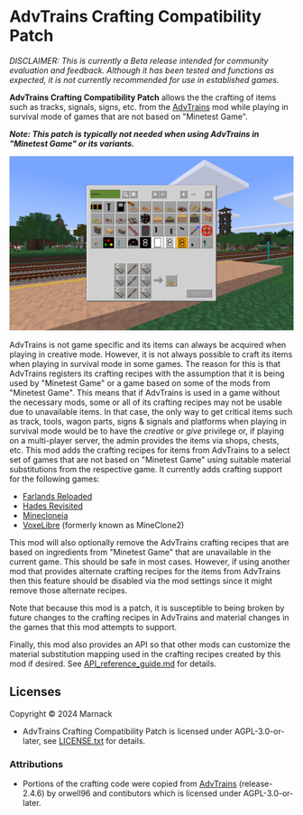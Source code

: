 # AdvTrains Crafting Compatibility Patch

*DISCLAIMER: This is currently a Beta release intended for community evaluation and feedback.  Although it has been tested and functions as expected, it is not currently recommended for use in established games.*

**AdvTrains Crafting Compatibility Patch** allows the the crafting of items such as tracks, signals, signs, etc. from the [AdvTrains](https://content.minetest.net/packages/orwell/advtrains/) mod while playing in survival mode of games that are not based on "Minetest Game".

***Note: This patch is typically not needed when using AdvTrains in "Minetest Game" or its variants.***

![](screenshot.png)

AdvTrains is not game specific and its items can always be acquired when playing in creative mode.  However, it is not always possible to craft its items when playing in survival mode in some games.  The reason for this is that AdvTrains registers its crafting recipes with the assumption that it is being used by "Minetest Game" or a game based on some of the mods from "Minetest Game".  This means that if AdvTrains is used in a game without the necessary mods, some or all of its crafting recipes may not be usable due to unavailable items.  In that case, the only way to get critical items such as track, tools, wagon parts, signs & signals and platforms when playing in survival mode would be to have the *creative* or *give* privilege or, if playing on a multi-player server, the admin provides the items via shops, chests, etc.  This mod adds the crafting recipes for items from AdvTrains to a select set of games that are not based on "Minetest Game" using suitable material substitutions from the respective game.  It currently adds crafting support for the following games:

- [Farlands Reloaded](https://content.minetest.net/packages/wsor4035/farlands_reloaded/)
- [Hades Revisited](https://content.minetest.net/packages/Wuzzy/hades_revisited/)
- [Minecloneia](https://content.minetest.net/packages/ryvnf/mineclonia/)
- [VoxeLibre](https://content.minetest.net/packages/Wuzzy/mineclone2/) (formerly known as MineClone2)

This mod will also optionally remove the AdvTrains crafting recipes that are based on ingredients from "Minetest Game" that are unavailable in the current game.  This should be safe in most cases.  However, if using another mod that provides alternate crafting recipes for the items from AdvTrains then this feature should be disabled via the mod settings since it might remove those alternate recipes.

Note that because this mod is a patch, it is susceptible to being broken by future changes to the crafting recipes in AdvTrains and material changes in the games that this mod attempts to support.

Finally, this mod also provides an API so that other mods can customize the material substitution mapping used in the crafting recipes created by this mod if desired.  See [API_reference_guide.md](API_reference_guide.md) for details.

## Licenses

Copyright © 2024 Marnack

- AdvTrains Crafting Compatibility Patch is licensed under AGPL-3.0-or-later, see [LICENSE.txt](LICENSE.txt) for details.

### Attributions

- Portions of the crafting code were copied from [AdvTrains](https://git.bananach.space/advtrains.git/) (release-2.4.6) by orwell96 and contibutors which is licensed under AGPL-3.0-or-later.
